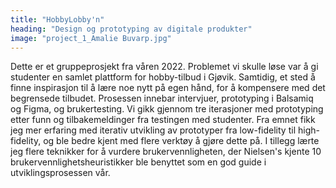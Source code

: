 ```yaml
---
title: "HobbyLobby'n"
heading: "Design og prototyping av digitale produkter"
image: "project_1_Amalie Buvarp.jpg"
---
```


Dette er et gruppeprosjekt fra våren 2022. Problemet vi skulle løse var å gi studenter en samlet plattform for hobby-tilbud i Gjøvik. Samtidig, et sted å finne inspirasjon til å lære noe nytt på egen hånd, for å kompensere med det begrensede tilbudet. Prosessen innebar intervjuer, prototyping i Balsamiq og Figma, og brukertesting. Vi gikk gjennom tre iterasjoner med prototyping etter funn og tilbakemeldinger fra testingen med studenter. 
Fra emnet fikk jeg mer erfaring med iterativ utvikling av prototyper fra low-fidelity til high-fidelity, og ble bedre kjent med flere verktøy å gjøre dette på. I tillegg lærte jeg flere teknikker for å vurdere brukervennligheten, der Nielsen's kjente 10 brukervennlighetsheuristikker ble benyttet som en god guide i utviklingsprosessen vår.
